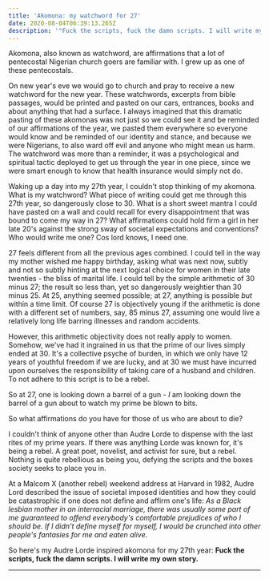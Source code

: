 ```yaml
---
title: 'Akomona: my watchword for 27'
date: 2020-08-04T06:39:13.265Z
description: '"Fuck the scripts, fuck the damn scripts. I will write my own story"'
---
```

Akomona, also known as watchword, are affirmations that a lot of pentecostal Nigerian church goers are familiar with. I grew up as one of these pentecostals. 

On new year's eve we would go to church and pray to receive a new watchword for the new year. These watchwords, excerpts from bible passages, would be printed and pasted on our cars, entrances, books and about anything that had a surface. I always imagined that this dramatic pasting of these akomonas was not just so we could see it and be reminded of our affirmations of the year, we pasted them everywhere so everyone would know and be reminded of our identity and stance, and because we were Nigerians, to also ward off evil and anyone who might mean us harm. The watchword was more than a reminder, it was a psychological and spiritual tactic deployed to get us through the year in one piece, since we were smart enough to know that health insurance would simply not do.

Waking up a day into my 27th year, I couldn't stop thinking of my akomona. What is my watchword? What piece of writing could get me through this 27th year, so dangerously close to 30. What is a short sweet mantra I could have pasted on a wall and could recall for every disappointment that was bound to come my way in 27? What affirmations could hold firm a girl in her late 20's against the strong sway of societal expectations and conventions? Who would write me one? Cos lord knows, I need one.

27 feels different from all the previous ages combined. I could tell in the way my mother wished me happy birthday, asking what was next now, subtly and not so subtly hinting at the next logical choice for women in their late twenties - the bliss of marital life. I could tell by the simple arithmetic of 30 minus 27; the result so less than, yet so dangerously weightier than 30 minus 25. At 25, anything seemed possible; at 27, anything is possible _but_ within a time limit. Of course 27 is objectively young if the arithmetic is done with a different set of numbers, say, 85 minus 27, assuming one would live a relatively long life barring illnesses and random accidents. 

However, this arithmetic objectivity does not really apply to women. Somehow, we've had it ingrained in us that the prime of our lives simply ended at 30. It's a collective psyche of burden, in which we only have 12 years of youthful freedom if we are lucky, and at 30 we must have incurred upon ourselves the responsibility of taking care of a husband and children. To not adhere to this script is to be a rebel. 

So at 27, one is looking down a barrel of a gun - _I_ am looking down the barrel of a gun about to watch my prime be blown to bits.

So what affirmations do you have for those of us who are about to die?

I couldn't think of anyone other than Audre Lorde to dispense with the last rites of my prime years. If there was anything Lorde was known for, it's being a rebel. A great poet, novelist, and activist for sure, but a rebel. Nothing is quite rebellious as being you, defying the scripts and the boxes society seeks to place you in. 

At a Malcom X (another rebel) weekend address at Harvard in 1982, Audre Lord described the issue of societal imposed identities and how they could be catastrophic if one does not define and affirm one's life: _As a Black lesbian mother in an interracial marriage, there was usually some part of me guaranteed to offend everybody's comfortable prejudices of who I should be. If I didn't define myself for myself, I would be crunched into other people's fantasies for me and eaten alive_.

So here's my Audre Lorde inspired akomona for my 27th year:  **Fuck the scripts, fuck the damn scripts. I will write my own story.**

- - -
